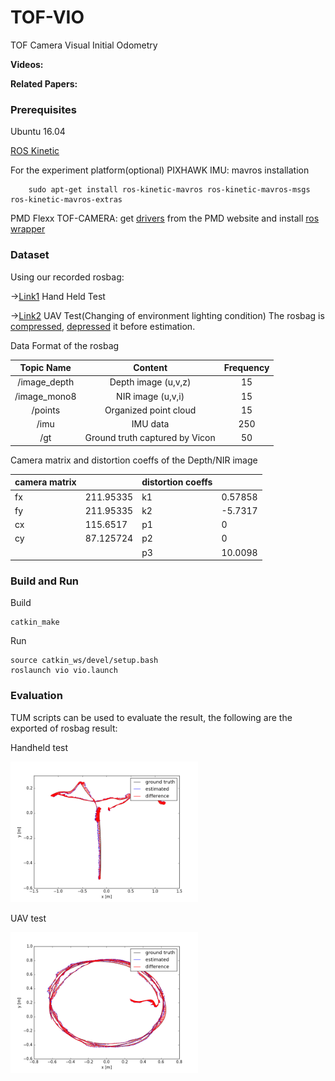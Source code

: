 # TOF-VIO

TOF Camera Visual Initial Odometry

**Videos:**

**Related Papers:**

### Prerequisites

Ubuntu 16.04

[ROS Kinetic](http://wiki.ros.org/ROS/Installation)

For the experiment platform(optional)
PIXHAWK IMU:
mavros installation
```
    sudo apt-get install ros-kinetic-mavros ros-kinetic-mavros-msgs ros-kinetic-mavros-extras 
```
PMD Flexx TOF-CAMERA:
get [drivers](https://pmdtec.com/picofamily/software/) from the PMD website and install [ros wrapper](https://github.com/code-iai/pico_flexx_driver)

### Dataset
Using our recorded rosbag:

->[Link1](https://drive.google.com/open?id=1gXFkPzBxnanjrGOZI8xY8oLMl_iN59x7) Hand Held Test 

->[Link2](https://drive.google.com/open?id=166c4uA-JcDmmv29gMVxA2dJYKM28NJaI) UAV Test(Changing of environment lighting condition)
The rosbag is [compressed](http://wiki.ros.org/rosbag/Commandline#compress), [depressed](http://wiki.ros.org/rosbag/Commandline#decompress) it before estimation.

Data Format of the rosbag

|   Topic Name  |             Content            | Frequency |
|:-------------:|:------------------------------:|:---------:|
| /image\_depth | Depth image (u,v,z)            |     15    |
| /image\_mono8 | NIR image (u,v,i)              |     15    |
| /points       | Organized point cloud          |     15    |
| /imu          | IMU data                       |    250    |
| /gt           | Ground truth captured by Vicon |     50    |

Camera matrix and distortion coeffs of the Depth/NIR image

| camera matrix |           | distortion coeffs |         |
|---------------|-----------|-------------------|---------|
| fx            | 211.95335 | k1                | 0.57858 |
| fy            | 211.95335 | k2                | -5.7317 |
| cx            | 115.6517  | p1                | 0       |
| cy            | 87.125724 | p2                | 0       |
|               |           | p3                | 10.0098 |

### Build and Run

Build
```
catkin_make
```

Run
```
source catkin_ws/devel/setup.bash 
roslaunch vio vio.launch
```
### Evaluation 
TUM scripts can be used to evaluate the result, the following are the exported of rosbag result:

Handheld test

<img src="files/HH.png" width="300">

UAV test

<img src="files/UAV.png" width="300">

